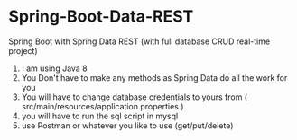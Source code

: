 # Spring-Boot-Data-REST
Spring Boot with Spring Data REST (with full database CRUD real-time project)

1) I am using Java 8
2) You Don't have to make any methods as Spring Data do all the work for you
3) You will have to change database credentials to yours  from ( src/main/resources/application.properties )
4) you will have to run the sql script in mysql 
5) use Postman or whatever you like to use  (get/put/delete)
